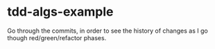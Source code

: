 # tdd-algs-example

Go through the commits, in order to see the history of changes as I go though red/green/refactor phases.
